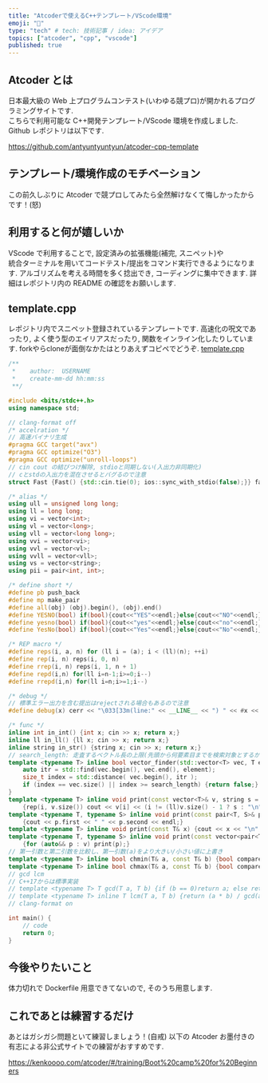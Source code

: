 ```yaml
---
title: "Atcoderで使えるC++テンプレート/VScode環境"
emoji: "📘"
type: "tech" # tech: 技術記事 / idea: アイデア
topics: ["atcoder", "cpp", "vscode"]
published: true
---
```


## Atcoder とは

日本最大級の Web 上プログラムコンテスト(いわゆる競プロ)が開かれるプログラミングサイトです.  
こちらで利用可能な C++開発テンプレート/VScode 環境を作成しました.
Github レポジトリは以下です.

https://github.com/antyuntyuntyun/atcoder-cpp-template

## テンプレート/環境作成のモチベーション

この前久しぶりに Atcoder で競プロしてみたら全然解けなくて悔しかったからです！(怒)

## 利用すると何が嬉しいか

VScode で利用することで, 設定済みの拡張機能(補完, スニペット)や  
統合ターミナルを用いてコードテスト/提出をコマンド実行できるようになります.
アルゴリズムを考える時間を多く捻出でき, コーディングに集中できます.
詳細はレポジトリ内の README の確認をお願いします.

## template.cpp

レポジトリ内でスニペット登録されているテンプレートです.
高速化の呪文であったり, よく使う型のエイリアスだったり, 関数をインライン化したりしています.
forkやらcloneが面倒なかたはとりあえずコピペでどうぞ.
[template.cpp](https://github.com/antyuntyuntyun/atcoder-cpp-template/blob/main/template.cpp)

```cpp
/**
 *    author:  USERNAME
 *    create-mm-dd hh:mm:ss
 **/

#include <bits/stdc++.h>
using namespace std;

// clang-format off
/* accelration */
// 高速バイナリ生成
#pragma GCC target("avx")
#pragma GCC optimize("O3")
#pragma GCC optimize("unroll-loops")
// cin cout の結びつけ解除, stdioと同期しない(入出力非同期化)
// cとstdの入出力を混在させるとバグるので注意
struct Fast {Fast() {std::cin.tie(0); ios::sync_with_stdio(false);}} fast;

/* alias */
using ull = unsigned long long;
using ll = long long;
using vi = vector<int>;
using vl = vector<long>;
using vll = vector<long long>;
using vvi = vector<vi>;
using vvl = vector<vl>;
using vvll = vector<vll>;
using vs = vector<string>;
using pii = pair<int, int>;

/* define short */
#define pb push_back
#define mp make_pair
#define all(obj) (obj).begin(), (obj).end()
#define YESNO(bool) if(bool){cout<<"YES"<<endl;}else{cout<<"NO"<<endl;}
#define yesno(bool) if(bool){cout<<"yes"<<endl;}else{cout<<"no"<<endl;}
#define YesNo(bool) if(bool){cout<<"Yes"<<endl;}else{cout<<"No"<<endl;}

/* REP macro */
#define reps(i, a, n) for (ll i = (a); i < (ll)(n); ++i)
#define rep(i, n) reps(i, 0, n)
#define rrep(i, n) reps(i, 1, n + 1)
#define repd(i,n) for(ll i=n-1;i>=0;i--)
#define rrepd(i,n) for(ll i=n;i>=1;i--)

/* debug */
// 標準エラー出力を含む提出はrejectされる場合もあるので注意
#define debug(x) cerr << "\033[33m(line:" << __LINE__ << ") " << #x << ": " << x << "\033[m" << endl;

/* func */
inline int in_int() {int x; cin >> x; return x;}
inline ll in_ll() {ll x; cin >> x; return x;}
inline string in_str() {string x; cin >> x; return x;}
// search_length: 走査するベクトル長の上限(先頭から何要素目までを検索対象とするか、1始まりで)
template <typename T> inline bool vector_finder(std::vector<T> vec, T element, unsigned int search_length) {
    auto itr = std::find(vec.begin(), vec.end(), element);
    size_t index = std::distance( vec.begin(), itr );
    if (index == vec.size() || index >= search_length) {return false;} else {return true;}
}
template <typename T> inline void print(const vector<T>& v, string s = " ")
    {rep(i, v.size()) cout << v[i] << (i != (ll)v.size() - 1 ? s : "\n");}
template <typename T, typename S> inline void print(const pair<T, S>& p)
    {cout << p.first << " " << p.second << endl;}
template <typename T> inline void print(const T& x) {cout << x << "\n";}
template <typename T, typename S> inline void print(const vector<pair<T, S>>& v)
    {for (auto&& p : v) print(p);}
// 第一引数と第二引数を比較し、第一引数(a)をより大きい/小さい値に上書き
template <typename T> inline bool chmin(T& a, const T& b) {bool compare = a > b; if (a > b) a = b; return compare;}
template <typename T> inline bool chmax(T& a, const T& b) {bool compare = a < b; if (a < b) a = b; return compare;}
// gcd lcm
// C++17からは標準実装
// template <typename T> T gcd(T a, T b) {if (b == 0)return a; else return gcd(b, a % b);}
// template <typename T> inline T lcm(T a, T b) {return (a * b) / gcd(a, b);}
// clang-format on

int main() {
    // code
    return 0;
}
```

## 今後やりたいこと

体力切れで Dockerfile 用意できてないので, そのうち用意します.

## これであとは練習するだけ

あとはガシガシ問題といて練習しましょう！(自戒)
以下の Atcoder お墨付きの有志による非公式サイトでの練習がおすすめです.

https://kenkoooo.com/atcoder/#/training/Boot%20camp%20for%20Beginners
